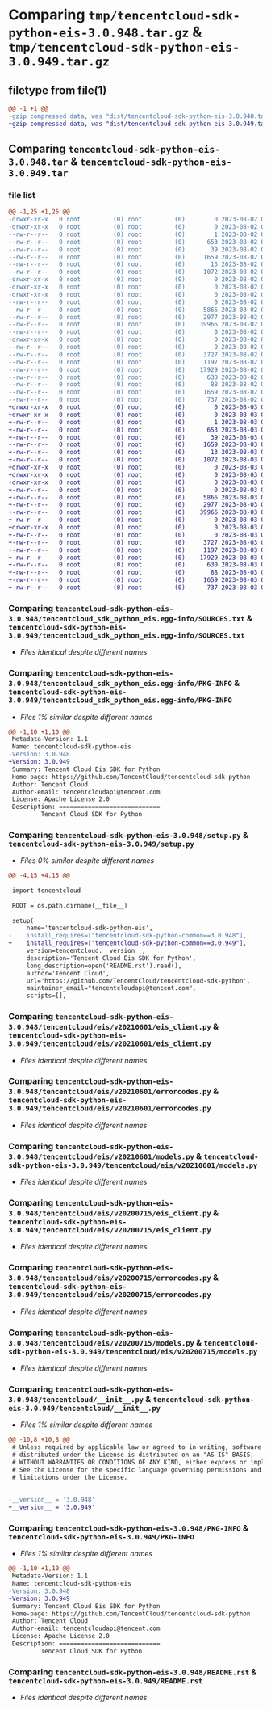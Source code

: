 # Comparing `tmp/tencentcloud-sdk-python-eis-3.0.948.tar.gz` & `tmp/tencentcloud-sdk-python-eis-3.0.949.tar.gz`

## filetype from file(1)

```diff
@@ -1 +1 @@
-gzip compressed data, was "dist/tencentcloud-sdk-python-eis-3.0.948.tar", last modified: Wed Aug  2 00:29:31 2023, max compression
+gzip compressed data, was "dist/tencentcloud-sdk-python-eis-3.0.949.tar", last modified: Thu Aug  3 00:25:54 2023, max compression
```

## Comparing `tencentcloud-sdk-python-eis-3.0.948.tar` & `tencentcloud-sdk-python-eis-3.0.949.tar`

### file list

```diff
@@ -1,25 +1,25 @@
-drwxr-xr-x   0 root         (0) root         (0)        0 2023-08-02 00:29:31.000000 tencentcloud-sdk-python-eis-3.0.948/
-drwxr-xr-x   0 root         (0) root         (0)        0 2023-08-02 00:29:31.000000 tencentcloud-sdk-python-eis-3.0.948/tencentcloud_sdk_python_eis.egg-info/
--rw-r--r--   0 root         (0) root         (0)        1 2023-08-02 00:29:31.000000 tencentcloud-sdk-python-eis-3.0.948/tencentcloud_sdk_python_eis.egg-info/dependency_links.txt
--rw-r--r--   0 root         (0) root         (0)      653 2023-08-02 00:29:31.000000 tencentcloud-sdk-python-eis-3.0.948/tencentcloud_sdk_python_eis.egg-info/SOURCES.txt
--rw-r--r--   0 root         (0) root         (0)       39 2023-08-02 00:29:31.000000 tencentcloud-sdk-python-eis-3.0.948/tencentcloud_sdk_python_eis.egg-info/requires.txt
--rw-r--r--   0 root         (0) root         (0)     1659 2023-08-02 00:29:31.000000 tencentcloud-sdk-python-eis-3.0.948/tencentcloud_sdk_python_eis.egg-info/PKG-INFO
--rw-r--r--   0 root         (0) root         (0)       13 2023-08-02 00:29:31.000000 tencentcloud-sdk-python-eis-3.0.948/tencentcloud_sdk_python_eis.egg-info/top_level.txt
--rw-r--r--   0 root         (0) root         (0)     1072 2023-08-02 00:29:31.000000 tencentcloud-sdk-python-eis-3.0.948/setup.py
-drwxr-xr-x   0 root         (0) root         (0)        0 2023-08-02 00:29:31.000000 tencentcloud-sdk-python-eis-3.0.948/tencentcloud/
-drwxr-xr-x   0 root         (0) root         (0)        0 2023-08-02 00:29:31.000000 tencentcloud-sdk-python-eis-3.0.948/tencentcloud/eis/
-drwxr-xr-x   0 root         (0) root         (0)        0 2023-08-02 00:29:31.000000 tencentcloud-sdk-python-eis-3.0.948/tencentcloud/eis/v20210601/
--rw-r--r--   0 root         (0) root         (0)        0 2023-08-02 00:29:31.000000 tencentcloud-sdk-python-eis-3.0.948/tencentcloud/eis/v20210601/__init__.py
--rw-r--r--   0 root         (0) root         (0)     5866 2023-08-02 00:29:31.000000 tencentcloud-sdk-python-eis-3.0.948/tencentcloud/eis/v20210601/eis_client.py
--rw-r--r--   0 root         (0) root         (0)     2977 2023-08-02 00:29:31.000000 tencentcloud-sdk-python-eis-3.0.948/tencentcloud/eis/v20210601/errorcodes.py
--rw-r--r--   0 root         (0) root         (0)    39966 2023-08-02 00:29:31.000000 tencentcloud-sdk-python-eis-3.0.948/tencentcloud/eis/v20210601/models.py
--rw-r--r--   0 root         (0) root         (0)        0 2023-08-02 00:29:31.000000 tencentcloud-sdk-python-eis-3.0.948/tencentcloud/eis/__init__.py
-drwxr-xr-x   0 root         (0) root         (0)        0 2023-08-02 00:29:31.000000 tencentcloud-sdk-python-eis-3.0.948/tencentcloud/eis/v20200715/
--rw-r--r--   0 root         (0) root         (0)        0 2023-08-02 00:29:31.000000 tencentcloud-sdk-python-eis-3.0.948/tencentcloud/eis/v20200715/__init__.py
--rw-r--r--   0 root         (0) root         (0)     3727 2023-08-02 00:29:31.000000 tencentcloud-sdk-python-eis-3.0.948/tencentcloud/eis/v20200715/eis_client.py
--rw-r--r--   0 root         (0) root         (0)     1197 2023-08-02 00:29:31.000000 tencentcloud-sdk-python-eis-3.0.948/tencentcloud/eis/v20200715/errorcodes.py
--rw-r--r--   0 root         (0) root         (0)    17929 2023-08-02 00:29:31.000000 tencentcloud-sdk-python-eis-3.0.948/tencentcloud/eis/v20200715/models.py
--rw-r--r--   0 root         (0) root         (0)      630 2023-08-02 00:29:31.000000 tencentcloud-sdk-python-eis-3.0.948/tencentcloud/__init__.py
--rw-r--r--   0 root         (0) root         (0)       88 2023-08-02 00:29:31.000000 tencentcloud-sdk-python-eis-3.0.948/setup.cfg
--rw-r--r--   0 root         (0) root         (0)     1659 2023-08-02 00:29:31.000000 tencentcloud-sdk-python-eis-3.0.948/PKG-INFO
--rw-r--r--   0 root         (0) root         (0)      737 2023-08-02 00:29:31.000000 tencentcloud-sdk-python-eis-3.0.948/README.rst
+drwxr-xr-x   0 root         (0) root         (0)        0 2023-08-03 00:25:54.000000 tencentcloud-sdk-python-eis-3.0.949/
+drwxr-xr-x   0 root         (0) root         (0)        0 2023-08-03 00:25:54.000000 tencentcloud-sdk-python-eis-3.0.949/tencentcloud_sdk_python_eis.egg-info/
+-rw-r--r--   0 root         (0) root         (0)        1 2023-08-03 00:25:54.000000 tencentcloud-sdk-python-eis-3.0.949/tencentcloud_sdk_python_eis.egg-info/dependency_links.txt
+-rw-r--r--   0 root         (0) root         (0)      653 2023-08-03 00:25:54.000000 tencentcloud-sdk-python-eis-3.0.949/tencentcloud_sdk_python_eis.egg-info/SOURCES.txt
+-rw-r--r--   0 root         (0) root         (0)       39 2023-08-03 00:25:54.000000 tencentcloud-sdk-python-eis-3.0.949/tencentcloud_sdk_python_eis.egg-info/requires.txt
+-rw-r--r--   0 root         (0) root         (0)     1659 2023-08-03 00:25:54.000000 tencentcloud-sdk-python-eis-3.0.949/tencentcloud_sdk_python_eis.egg-info/PKG-INFO
+-rw-r--r--   0 root         (0) root         (0)       13 2023-08-03 00:25:54.000000 tencentcloud-sdk-python-eis-3.0.949/tencentcloud_sdk_python_eis.egg-info/top_level.txt
+-rw-r--r--   0 root         (0) root         (0)     1072 2023-08-03 00:25:53.000000 tencentcloud-sdk-python-eis-3.0.949/setup.py
+drwxr-xr-x   0 root         (0) root         (0)        0 2023-08-03 00:25:54.000000 tencentcloud-sdk-python-eis-3.0.949/tencentcloud/
+drwxr-xr-x   0 root         (0) root         (0)        0 2023-08-03 00:25:54.000000 tencentcloud-sdk-python-eis-3.0.949/tencentcloud/eis/
+drwxr-xr-x   0 root         (0) root         (0)        0 2023-08-03 00:25:54.000000 tencentcloud-sdk-python-eis-3.0.949/tencentcloud/eis/v20210601/
+-rw-r--r--   0 root         (0) root         (0)        0 2023-08-03 00:25:53.000000 tencentcloud-sdk-python-eis-3.0.949/tencentcloud/eis/v20210601/__init__.py
+-rw-r--r--   0 root         (0) root         (0)     5866 2023-08-03 00:25:53.000000 tencentcloud-sdk-python-eis-3.0.949/tencentcloud/eis/v20210601/eis_client.py
+-rw-r--r--   0 root         (0) root         (0)     2977 2023-08-03 00:25:53.000000 tencentcloud-sdk-python-eis-3.0.949/tencentcloud/eis/v20210601/errorcodes.py
+-rw-r--r--   0 root         (0) root         (0)    39966 2023-08-03 00:25:53.000000 tencentcloud-sdk-python-eis-3.0.949/tencentcloud/eis/v20210601/models.py
+-rw-r--r--   0 root         (0) root         (0)        0 2023-08-03 00:25:53.000000 tencentcloud-sdk-python-eis-3.0.949/tencentcloud/eis/__init__.py
+drwxr-xr-x   0 root         (0) root         (0)        0 2023-08-03 00:25:54.000000 tencentcloud-sdk-python-eis-3.0.949/tencentcloud/eis/v20200715/
+-rw-r--r--   0 root         (0) root         (0)        0 2023-08-03 00:25:53.000000 tencentcloud-sdk-python-eis-3.0.949/tencentcloud/eis/v20200715/__init__.py
+-rw-r--r--   0 root         (0) root         (0)     3727 2023-08-03 00:25:53.000000 tencentcloud-sdk-python-eis-3.0.949/tencentcloud/eis/v20200715/eis_client.py
+-rw-r--r--   0 root         (0) root         (0)     1197 2023-08-03 00:25:53.000000 tencentcloud-sdk-python-eis-3.0.949/tencentcloud/eis/v20200715/errorcodes.py
+-rw-r--r--   0 root         (0) root         (0)    17929 2023-08-03 00:25:53.000000 tencentcloud-sdk-python-eis-3.0.949/tencentcloud/eis/v20200715/models.py
+-rw-r--r--   0 root         (0) root         (0)      630 2023-08-03 00:25:53.000000 tencentcloud-sdk-python-eis-3.0.949/tencentcloud/__init__.py
+-rw-r--r--   0 root         (0) root         (0)       88 2023-08-03 00:25:54.000000 tencentcloud-sdk-python-eis-3.0.949/setup.cfg
+-rw-r--r--   0 root         (0) root         (0)     1659 2023-08-03 00:25:54.000000 tencentcloud-sdk-python-eis-3.0.949/PKG-INFO
+-rw-r--r--   0 root         (0) root         (0)      737 2023-08-03 00:25:53.000000 tencentcloud-sdk-python-eis-3.0.949/README.rst
```

### Comparing `tencentcloud-sdk-python-eis-3.0.948/tencentcloud_sdk_python_eis.egg-info/SOURCES.txt` & `tencentcloud-sdk-python-eis-3.0.949/tencentcloud_sdk_python_eis.egg-info/SOURCES.txt`

 * *Files identical despite different names*

### Comparing `tencentcloud-sdk-python-eis-3.0.948/tencentcloud_sdk_python_eis.egg-info/PKG-INFO` & `tencentcloud-sdk-python-eis-3.0.949/tencentcloud_sdk_python_eis.egg-info/PKG-INFO`

 * *Files 1% similar despite different names*

```diff
@@ -1,10 +1,10 @@
 Metadata-Version: 1.1
 Name: tencentcloud-sdk-python-eis
-Version: 3.0.948
+Version: 3.0.949
 Summary: Tencent Cloud Eis SDK for Python
 Home-page: https://github.com/TencentCloud/tencentcloud-sdk-python
 Author: Tencent Cloud
 Author-email: tencentcloudapi@tencent.com
 License: Apache License 2.0
 Description: ============================
         Tencent Cloud SDK for Python
```

### Comparing `tencentcloud-sdk-python-eis-3.0.948/setup.py` & `tencentcloud-sdk-python-eis-3.0.949/setup.py`

 * *Files 0% similar despite different names*

```diff
@@ -4,15 +4,15 @@
 
 import tencentcloud
 
 ROOT = os.path.dirname(__file__)
 
 setup(
     name='tencentcloud-sdk-python-eis',
-    install_requires=["tencentcloud-sdk-python-common==3.0.948"],
+    install_requires=["tencentcloud-sdk-python-common==3.0.949"],
     version=tencentcloud.__version__,
     description='Tencent Cloud Eis SDK for Python',
     long_description=open('README.rst').read(),
     author='Tencent Cloud',
     url='https://github.com/TencentCloud/tencentcloud-sdk-python',
     maintainer_email="tencentcloudapi@tencent.com",
     scripts=[],
```

### Comparing `tencentcloud-sdk-python-eis-3.0.948/tencentcloud/eis/v20210601/eis_client.py` & `tencentcloud-sdk-python-eis-3.0.949/tencentcloud/eis/v20210601/eis_client.py`

 * *Files identical despite different names*

### Comparing `tencentcloud-sdk-python-eis-3.0.948/tencentcloud/eis/v20210601/errorcodes.py` & `tencentcloud-sdk-python-eis-3.0.949/tencentcloud/eis/v20210601/errorcodes.py`

 * *Files identical despite different names*

### Comparing `tencentcloud-sdk-python-eis-3.0.948/tencentcloud/eis/v20210601/models.py` & `tencentcloud-sdk-python-eis-3.0.949/tencentcloud/eis/v20210601/models.py`

 * *Files identical despite different names*

### Comparing `tencentcloud-sdk-python-eis-3.0.948/tencentcloud/eis/v20200715/eis_client.py` & `tencentcloud-sdk-python-eis-3.0.949/tencentcloud/eis/v20200715/eis_client.py`

 * *Files identical despite different names*

### Comparing `tencentcloud-sdk-python-eis-3.0.948/tencentcloud/eis/v20200715/errorcodes.py` & `tencentcloud-sdk-python-eis-3.0.949/tencentcloud/eis/v20200715/errorcodes.py`

 * *Files identical despite different names*

### Comparing `tencentcloud-sdk-python-eis-3.0.948/tencentcloud/eis/v20200715/models.py` & `tencentcloud-sdk-python-eis-3.0.949/tencentcloud/eis/v20200715/models.py`

 * *Files identical despite different names*

### Comparing `tencentcloud-sdk-python-eis-3.0.948/tencentcloud/__init__.py` & `tencentcloud-sdk-python-eis-3.0.949/tencentcloud/__init__.py`

 * *Files 1% similar despite different names*

```diff
@@ -10,8 +10,8 @@
 # Unless required by applicable law or agreed to in writing, software
 # distributed under the License is distributed on an "AS IS" BASIS,
 # WITHOUT WARRANTIES OR CONDITIONS OF ANY KIND, either express or implied.
 # See the License for the specific language governing permissions and
 # limitations under the License.
 
 
-__version__ = '3.0.948'
+__version__ = '3.0.949'
```

### Comparing `tencentcloud-sdk-python-eis-3.0.948/PKG-INFO` & `tencentcloud-sdk-python-eis-3.0.949/PKG-INFO`

 * *Files 1% similar despite different names*

```diff
@@ -1,10 +1,10 @@
 Metadata-Version: 1.1
 Name: tencentcloud-sdk-python-eis
-Version: 3.0.948
+Version: 3.0.949
 Summary: Tencent Cloud Eis SDK for Python
 Home-page: https://github.com/TencentCloud/tencentcloud-sdk-python
 Author: Tencent Cloud
 Author-email: tencentcloudapi@tencent.com
 License: Apache License 2.0
 Description: ============================
         Tencent Cloud SDK for Python
```

### Comparing `tencentcloud-sdk-python-eis-3.0.948/README.rst` & `tencentcloud-sdk-python-eis-3.0.949/README.rst`

 * *Files identical despite different names*

